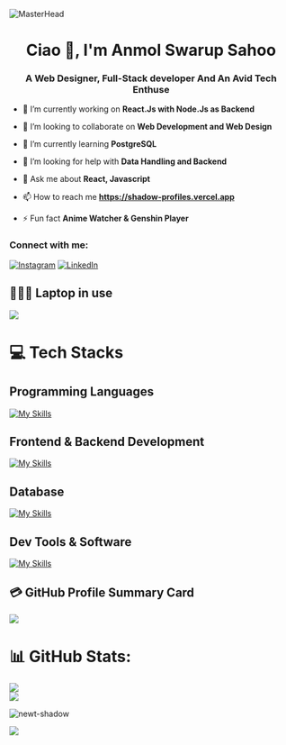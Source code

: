 ![MasterHead](https://i.imgur.com/ObjrQmO.jpg)   
<h1 align="center">Ciao 👋, I'm Anmol Swarup Sahoo</h1>
<h3 align="center">A Web Designer, Full-Stack developer And An Avid Tech Enthuse</h3>


- 🔭 I’m currently working on **React.Js with Node.Js as Backend**

- 👯 I’m looking to collaborate on **Web Development and Web Design**

- 🌱 I’m currently learning **PostgreSQL**

- 🤝 I’m looking for help with **Data Handling and Backend**


- 💬 Ask me about **React, Javascript**

- 📫 How to reach me **https://shadow-profiles.vercel.app**

- ⚡ Fun fact **Anime Watcher & Genshin Player**

<h3 align="left">Connect with me:</h3>

[![Instagram](https://img.shields.io/badge/Instagram-%23E4405F.svg?logo=Instagram&logoColor=white)](https://www.instagram.com/anmol_n77/?hl=en) [![LinkedIn](https://img.shields.io/badge/LinkedIn-%230077B5.svg?logo=linkedin&logoColor=white)](https://www.linkedin.com/in/anmol77/)


## 👨🏻‍💻 Laptop in use
<img src="https://img.shields.io/badge/ASUS-Vivobook_Pro-green?style=flat-square"/>

# 💻 Tech Stacks
## Programming Languages

[![My Skills](https://skillicons.dev/icons?i=c,cpp,js)](https://skillicons.dev)



## Frontend & Backend Development
[![My Skills](https://skillicons.dev/icons?i=react,html,css,nodejs,firebase)](https://skillicons.dev)


## Database
[![My Skills](https://skillicons.dev/icons?i=mongodb,postgres)](https://skillicons.dev)

## Dev Tools & Software 
[![My Skills](https://skillicons.dev/icons?i=figma,postman,git,github,vscode)](https://skillicons.dev)

## 💳 GitHub Profile Summary Card
<p align="left">
  <img src="https://github-profile-summary-cards.vercel.app/api/cards/profile-details?username=Newt-Shadow&theme=vue"/>
</p>

# 📊 GitHub Stats:
![](https://github-readme-stats-git-masterrstaa-rickstaa.vercel.app/api?username=Newt-Shadow&theme=tokyonight&hide_border=false&include_all_commits=false&count_private=false)<br/>
![](https://github-readme-streak-stats.herokuapp.com/?user=Newt-Shadow&theme=tokyonight&hide_border=false)<br/>






  


<p><img align="center" src="https://github-readme-stats.vercel.app/api/top-langs?username=newt-shadow&show_icons=true&locale=en&layout=compact" alt="newt-shadow" /></p>

[![](https://visitcount.itsvg.in/api?id=Newt-Shadow&label=Profile%20Views&color=0&icon=2&pretty=true)](https://visitcount.itsvg.in)

